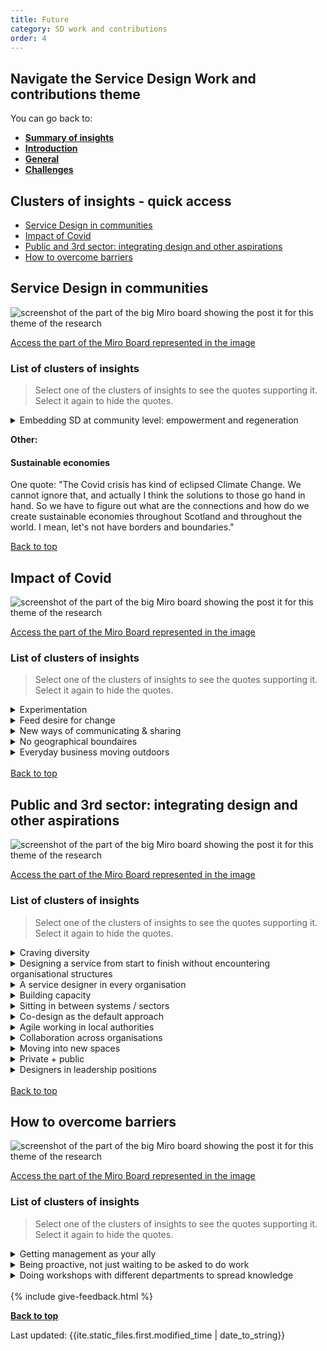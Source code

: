 ```yaml
---
title: Future
category: SD work and contributions
order: 4
---
```


<div class="nav-panel">
   <h2>Navigate the Service Design Work and contributions theme</h2>
   <p style="margin-bottom: 0">You can go back to:</p>
   <ul>
      <li><a href="/practitioner-stories/SD-work-contributions/summary"><strong>Summary of insights</strong></a></li>
      <li><a href="/practitioner-stories/SD-work-contributions/intro"><strong>Introduction</strong></a></li>
      <li><a href="/practitioner-stories/SD-work-contributions/general"><strong>General</strong></a></li>
      <li><a href="/practitioner-stories/SD-work-contributions/challenges"><strong>Challenges</strong></a></li>
   </ul>
</div>

<h2 class="top-line">Clusters of insights - quick access</h2>

- [Service Design in communities](#service-design-in-communities)
- [Impact of Covid](#impact-of-covid)
- [Public and 3rd sector: integrating design and other aspirations](#public-and-3rd-sector-integrating-design-and-other-aspirations)
- [How to overcome barriers](#how-to-overcome-barriers)


<h2 class="top-line" id="service-design-in-communities">Service Design in communities</h2>


![screenshot of the part of the big Miro board showing the post it for this theme of the research](/practitioner-stories/images/SDwork/SDwork-fut1.png)
<p><a href="https://miro.com/app/board/o9J_ldOzA14=/?moveToWidget=3074457352333735767&cot=14" target="_blank">Access the part of the Miro Board represented in the image</a></p>

### List of clusters of insights

> Select one of the clusters of insights to see the quotes supporting it. Select it again to hide the quotes.

 <details>
 <summary>Embedding SD at community level: empowerment and regeneration</summary>
 <ul>
    <li>In the future, we have to think about how we can introduce and encourage service design at the micro-level, the level of communities and small community organisations</li>
    <li>We need to think about it in terms of education and schools. We need to think about it in terms of healthcare in the community. [...] We have to think about how the big problems that face Scotland in terms of homelessness, the drugs crisis - How those communities directly affected  can design solutions to those problems</li>
    <li> If Service Design focused on the regeneration of communities through community participation, I think it would be a really exciting thing because you would start to realise that most of the places are not designed for the people that actually live there</li>
    <li>For me, community is the solution; they are not the problem. [...] The future is local and community-led. And if anything brings that home, it's now. [...] when we look at whatever is coming next, [...] you've got to be ready, you have to start thinking collaboratively and enter the big picture long term and be proactive. We'll see how it goes</li>
    <li>Every health condition is unique, every patient is unique as our doctors tell us very often. But things like booking an appointment happens over and over again, every single day in so many different places. So if we actually set out and sort out how does that work well for a patient, for staff, for the system - so that all three get a good deal out of this and we back that up with the software we design, the data we need for it all. We have it and that is a pattern that we can adjust and adapt of course, but it works. And so this is a massive potential compared to even other countries where healthcare is more siloed, because... like in the USA you go to a different hospital which is a different company every single time. So the NHS has a massive opportunity there and I think it is about realising that</li>
 </ul>
 </details>

**Other:**

#### Sustainable economies

One quote: "The Covid crisis has kind of eclipsed Climate Change. We cannot ignore that, and actually I think the solutions to those go hand in hand. So we have to figure out what are the connections and how do we create sustainable economies throughout Scotland and throughout the world. I mean, let's not have borders and boundaries."

<a class="button" href="#">Back to top</a>

<h2 class="top-line" id="impact-of-covid">Impact of Covid</h2>

![screenshot of the part of the big Miro board showing the post it for this theme of the research](/practitioner-stories/images/SDwork/SDwork-fut2.png)
<p><a href="https://miro.com/app/board/o9J_ldOzA14=/?moveToWidget=3074457352333741316&cot=14" target="_blank">Access the part of the Miro Board represented in the image</a></p>


### List of clusters of insights

> Select one of the clusters of insights to see the quotes supporting it. Select it again to hide the quotes.
 <details>
 <summary>Experimentation</summary>
 <ul>
    <li>One of the hopes are [that] the situation we are just in will soften harden minds to be a bit more open, you know, getting away from that hard set mind.  You go: look, what do you have to lose? let's make a wee pilot group and go and test this, you'll see the results. That's what I would like to see</li>
 </ul>
 </details>
  <details>
 <summary>Feed desire for change</summary>
 <ul>
    <li>[We should] put the emphasis on what are you learning this week; what should the future cities look like? And it is really important that we hang on to those perspectives, because in 6 months time we might have forgotten that idealism that we had about how we could do things differently. And so, that’s something that we have to be very careful about. At the moment, we're all thinking about how to do things in different ways because we have to. Well, let’s not forget that, let's capture it to keep reminding us. Because again, it's that thing about power. Because those in power want us to forget those things, right? So we have to make sure that we don't</li>
 </ul>
 </details>
  <details>
 <summary>New ways of communicating & sharing</summary>
 <ul>
    <li>Think the Covid crisis has opened our eyes to different ways of communicating and sharing and doing this kind of work</li>
 </ul>
 </details>
  <details>
 <summary>No geographical boundaires</summary>
 <ul>
    <li>Yeah, I quite like that now, services not having geographical boundaries</li>
 </ul>
 </details>
  <details>
 <summary>Everyday business moving outdoors</summary>
 <ul>
    <li>I think coronavirus has kicked us into thinking of outside spaces, [like] pop ups. The way businesses operate have massively had to rethink but I think Scotland was particularly bad, compared to part of England, that have things like markets, pop up spaces, food markets, these don't really exist in Scotland. You have the odd farmers market or Sunday market, but I feel when you walk around London you can almost have these things every day. [...] I think the coronavirus made us think how we use outside spaces, but we can do a lot more [for] being able to trade very quickly without having the premises</li>
 </ul>
 </details>
<br>
<a class="button" href="#">Back to top</a>


<h2 class="top-line" id="public-and-3rd-sector-integrating-design-and-other-aspirations">Public and 3rd sector: integrating design and other aspirations</h2>

![screenshot of the part of the big Miro board showing the post it for this theme of the research](/practitioner-stories/images/SDwork/SDwork-fut3.png)
<p><a href="https://miro.com/app/board/o9J_ldOzA14=/?moveToWidget=3074457352333735749&cot=14" target="_blank">Access the part of the Miro Board represented in the image</a></p>


### List of clusters of insights

> Select one of the clusters of insights to see the quotes supporting it. Select it again to hide the quotes.
 <details>
 <summary>Craving diversity</summary>
 <ul>
    <li>It would contribute quite a lot to the retentions. I feel like for service designer and user researcher, because we all are young people. We would never envision ourselves being in a job for twenty years. This is how [my organisation] operates and I‘m sure other organisations in the public sector as well, just assuming that this is not a job for life and having these other opportunities</li>
    <li>It would contribute quite a lot to the retentions. I feel like for service designer and user researcher, because we all are young people. We would never envision ourselves being in a job for twenty years. This is how [my organisation] operates and I‘m sure other organisations in the public sector as well, just assuming that this is not a job for life and having these other opportunities</li>
 </ul>
 </details>
  <details>
 <summary>Designing a service from start to finish without encountering organisational structures</summary>
 <ul>
    <li>My dream, where I want to get to with the [organisation], is like classic service design fashion, like the gov.uk model. Completing a service from start to finish without ever encountering the organisational structure. We‘re so far away from that</li>
 </ul>
 </details>
  <details>
 <summary>A service designer in every organisation</summary>
 <ul>
    <li>I think there should be a service designer in every organisation. I think there should be someone who brings a different perspective  in every organisation.  That's the gap,  but it is also the dream, isn’t it? [...] I suppose I want to see it everywhere. I would like to see  that every organisation has access to a service designer or tools to support service design</li>
    <li>I'd like to see embedded designer in organisation, like in planning for example, for 6 months, 9 months for example, going through a phase where folks are with them in lots of way. Why can't a founder be part of that and a person from the community to learn, or take a courses or whatever else, to get that skills set</li>
    <li>Something that is more mature, slightly more evolved, more sophisticated and realistic. Sometimes I think that it is still a novelty, it is not a core part of how people work. So i think having that more centralised core aspect would be really fascinating. You know, like technical architects now... oh yeah, it’s just a technical architect. If you have any sort of technical capability you need to have an architect and developers. But designers are often still ‘nice to have’ not a ‘must have’. Moving into that ‘must have’ space would be really positive. And that relationship being more sophisticated in thinking about the domain in which it is operating in and how we handle its complexity</li>
 </ul>
 </details>
  <details>
 <summary>Building capacity</summary>
 <ul>
    <li>For the 3rd sector it can be quite difficult especially for things like funding and things like that? to get the right skills in, and to keep them in</li>
    <li>It’s almost like we don’t have to talk about it anymore. It’s a thing that is just in the bones of how we work. It is inherently that shared language. That we’ve been able to demonstrate that we can do this stuff, and it is not something that we are trying to persuade people think about. It is not something we are having to use all these labels for, it’;s just how we work. And that is across the entire public sector. You know, that I could speak to someone who were procuring a service from the public sector, and they know. They think and they know what is important in terms of public services in Scotland. That’s ‘we don’t need to exist anymore’. We just are</li>
    <li>How it works with contractors, and private sector as well, a lot of PS and 3rd sector are now starting to see design roles still on quite short terms contracts quite often, but if you have an internal teams and then you are getting a contractor, how do they work together and make it collaborative and work together and not against each other? There is a positive intent but then how do you make it easier for people to actually do that and properly embed it</li>
    <li>You do need a kind of ecosystem of agency and external and you need capability - like I don’t think anyone is the right, one or the other,</li>
 </ul>
 </details>
  <details>
 <summary>Sitting in between systems / sectors</summary>
 <ul>
    <li>[The way] we procure design work is that there are projects for designers to get involved within like health care, or social care, or housing, or transport. We‘re not yet at a stage, where we can put someone in the middle of all of those things. Those things will always joint up together, and you will always be at the edge of one leaning into another, and that will be where projects make sense. But what if we would encourage people to do design work that actively joins them up so that our health care, social care, and transport systems are actually designed together. [Having] designers [and] design teams to sit in between so that we‘re less siloed</li>
 </ul>
 </details>
  <details>
 <summary>Co-design as the default approach</summary>
 <ul>
    <li>So, being able to have a culture, where we got [SD] as a default, that is the way you do it, design is just part of the day job, not something special or unusual. That is where I would like to see the future. Co-design for most of the things, whatever form it takes. Just having that as our default working pattern would be good. [...] co-design and bringing people in at day one should be your first go to</li>
 </ul>
 </details>
  <details>
 <summary>Agile working in local authorities</summary>
 <ul>
    <li>Why is there not an agile team in my local authority that works across silos and just when the data come in, a given task on a service and do something with that and go do! Again this seems to be these simple things that seem to be at odds when it comes to councils. I'd like to see local authorities etc.. really taking this on. In other words, it's really that consistency across the piece that will help to break silos, it's about efficiencies, not just in budgets but to make sure the service fits the need, and I think particularly now more than ever</li>
 </ul>
 </details>
  <details>
 <summary>Collaboration across organisations</summary>
 <ul>
    <li>Lots of different organisations are coming together to look at the same issue. So let’s say there’s a consultation or an engagement piece, then all these organisations should be doing it together rather than separately. Instead of asking ‘what is the public experience of X organisation in Scotland during lockdown’ we could be asking ‘What is the public experience of public services during lockdown. If we’re all doing that research together, we design much better public services and then the public engages with us once rather than four times. So there has been conversation about this for a long time but nothing really happening</li>
    <li> I think what I would like to see is collaboration between all of them and in particular getting the third sector involved</li>
   <li>Seeing collaboration as a new target operating model for public sector organisations [...] a new model for organisational structure or how we behave with each other. Then I think, lots more stuff would happen</li>
 </ul>
 </details>
  <details>
 <summary>Moving into new spaces</summary>
 <ul>
    <li>I would love people to explore new interesting places where designers are needed, where they’ve not been previously included. I want people to feel brave enough to invite themselves in to those places. And to start seeing themselves as people who can help to solve problems. I‘m quite excited about the different types of designers, that we can have in the future</li>
    <li>How do you feel about activism?  How do you feel about being a designer within the black lives matter movement?  Taking all your skills for storytelling and prototyping and making things real and actually applying that towards climate emergency or towards some form of activism that probably needs designers but doesn’t necessarily know how to ask for them. We tend to think of becoming a designer and joining an agency or joining a team, but could it be more fluid? Could the skill set of being a facilitator, of being a storyteller, of being a problem solver, fit in so many more things that need to be advanced very quickly at the moment. I‘m quite excited about that. I try to push other people into jobs, which I would wish to be brave enough to do</li>
 </ul>
 </details>
  <details>
 <summary>Private + public</summary>
 <ul>
    <li>More aligned and much closer working together. Public sector is not always the right place and doesn't have the resources to deliver on a lot of the service needs of citizens, private sector doesn't always have the perspective and the right driver in order to deliver for citizens needs, so there needs to be much more integration between the two [public / private].  I think we are quite impressive in Scotland still but there are opportunities to do more</li>
    <li>You know they sometime do a chunk of work in discovery but then a different company does something else and at each stage, it's like a whole process, which is not the best way of doing it.  I think it's good that there is a SAtSD because, there is the intent there, but I think in order for it to really have impact, it's like something has to change to enable that to happen I think, there is bit of a disconnect between that, so in order to really help that approach to happen PS and 3rd sector work together to do certain things, because there is a lot of overlap in service where other organisations signpost and things like that, but there are all doing their separate design of things</li>
 </ul>
 </details>
  <details>
 <summary>Designers in leadership positions</summary>
 <ul>
    <li>I want to see more people in design leadership positions. I want to see more women in design leadership positions. The side projects I choose to do in my spare time, are helping to build up that community of people to be the potential future design leaders</li>
    <li> We want to see more designers work their way into leadership within organisations. [...]  Actually, having design leadership at a level can help to steer an organisation. As so many of our organisations are going to need adapting in years to come if not already. So, how can design be seen as a helpful skill and tool to manage that</li>
 </ul>
 </details>
<br>
<a class="button" href="#">Back to top</a>

<h2 class="top-line" id="how-to-overcome-barriers">How to overcome barriers</h2>

![screenshot of the part of the big Miro board showing the post it for this theme of the research](/practitioner-stories/images/SDwork/SDwork-fut4.png)
<p><a href="https://miro.com/app/board/o9J_ldOzA14=/?moveToWidget=3074457352333735897&cot=14" target="_blank">Access the part of the Miro Board represented in the image</a></p>


### List of clusters of insights

> Select one of the clusters of insights to see the quotes supporting it. Select it again to hide the quotes.
 <details>
 <summary>Getting management as your ally</summary>
 <ul>
    <li>Which again had its pitfalls, but it also had its benefits in the fact that whenever we introduced it to large scale projects or transformations there was an ally to it, we didn’t have to explain the benefits to it although we would have enough examples to call upon. So, there were two sides of the coin. We got attraction to it quite quickly, while others were struggling more to try to prove the benefit</li>
 </ul>
 </details>
 <details>
 <summary>Being proactive, not just waiting to be asked to do work</summary>
 <ul>
    <li>My aspiration is if I just do the work for myself, [...] I am just starting to work out what a good [service] looks like and designing for service by myself without anyone telling me to do it. And I will continue doing that. And then if some decision comes in, some commission, I can say ‘oh, is it about [this service]? This is what I know about [it]’. And so I front load my own process, in that way I can say, ‘ and actually all of this is evidence based, this is what I’ve done. So that’s a way to be quick and respond without just-- it’s being proactive rather than just rushing around from all these different things [48:59 not sure what she says] and trying to like feed them all. It’s almost impossible and you always end up doing slightly shitty work cause everything is a rush, and other people will be faster cause they are not doing a proper design process. So I think that’s my current tactic. Can I form load it all, and in the meantime, well right now I’m not really asked to do much on products or projects. But if I am, I’ll do my best. But my priority should be the front-loading or the establishing all these patterns and all this. Which I don’t know if it is possible, it seems like a vast job. But I feel like I can make more difference on that than going to advocate for design on a product that needs to be shifted in two weeks</li>
 </ul>
 </details>
  <details>
 <summary>Doing workshops with different departments to spread knowledge</summary>
 <ul>
    <li>And we had consultants to help to be able to do that and they also went on to do three or four workshops in different areas with different people. So, education and health as well to do some workshops there, which helped us to gain and spread the knowledge of it a bit</li>
 </ul>
 </details>

<br>
{% include give-feedback.html %}

<p><a href="#"><strong>Back to top</strong></a></p>

<p>Last updated: {{ite.static_files.first.modified_time | date_to_string}}</p>

<!--

<a href="" target="_blank"></a>

-->